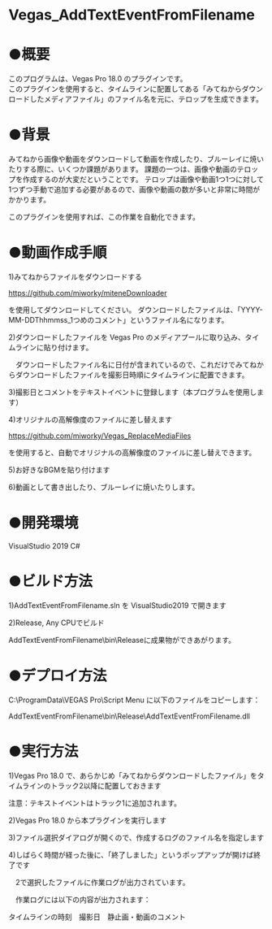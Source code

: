 # Vegas_AddTextEventFromFilename
# ●概要

このプログラムは、Vegas Pro 18.0 のプラグインです。  
このプラグインを使用すると、タイムラインに配置してある「みてねからダウンロードしたメディアファイル」のファイル名を元に、テロップを生成できます。

# ●背景

みてねから画像や動画をダウンロードして動画を作成したり、ブルーレイに焼いたりする際に、いくつか課題があります。
課題の一つは、画像や動画のテロップを作成するのが大変だということです。
テロップは画像や動画1つ1つに対して1つずつ手動で追加する必要があるので、画像や動画の数が多いと非常に時間がかかります。

このプラグインを使用すれば、この作業を自動化できます。

# ●動画作成手順

1)みてねからファイルをダウンロードする

  https://github.com/miworky/miteneDownloader

を使用してダウンロードしてください。
  ダウンロードしたファイルは、「YYYY-MM-DDThhmmss_1つめのコメント」というファイル名になります。
  
2)ダウンロードしたファイルを Vegas Pro のメディアプールに取り込み、タイムラインに貼り付けます。

　ダウンロードしたファイル名に日付が含まれているので、これだけでみてねからダウンロードしたファイルを撮影日時順にタイムラインに配置できます。

3)撮影日とコメントをテキストイベントに登録します（本プログラムを使用します）

4)オリジナルの高解像度のファイルに差し替えます

   https://github.com/miworky/Vegas_ReplaceMediaFiles

を使用すると、自動でオリジナルの高解像度のファイルに差し替えできます。

5)お好きなBGMを貼り付けます

6)動画として書き出したり、ブルーレイに焼いたりします。


# ●開発環境

VisualStudio 2019 C#

# ●ビルド方法

1)AddTextEventFromFilename.sln を VisualStudio2019 で開きます

2)Release, Any CPUでビルド

AddTextEventFromFilename\bin\Releaseに成果物ができあがります。


# ●デプロイ方法

C:\ProgramData\VEGAS Pro\Script Menu
に以下のファイルをコピーします：

AddTextEventFromFilename\bin\Release\AddTextEventFromFilename.dll

# ●実行方法

1)Vegas Pro 18.0 で、あらかじめ「みてねからダウンロードしたファイル」をタイムラインのトラック2以降に配置しておきます

注意：テキストイベントはトラック1に追加されます。

2)Vegas Pro 18.0 から本プラグインを実行します

3)ファイル選択ダイアログが開くので、作成するログのファイル名を指定します

4)しばらく時間が経った後に、「終了しました」というポップアップが開けば終了です

　2で選択したファイルに作業ログが出力されています。
 
 　作業ログには以下の内容が出力されます：

タイムラインの時刻　撮影日　静止画・動画のコメント
     
